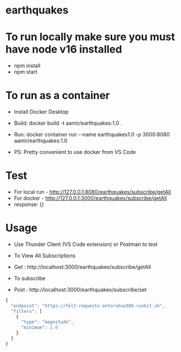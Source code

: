 # earthquakes

To run locally make sure you must have node v16 installed
=========================
- npm install
- npm start

To run as a container
=========================
- Install Docker Desktop

- Build: docker build -t aamir/earthquakes:1.0 .
- Run: docker container run --name earthquakes1.0 -p 3000:8080 aamir/earthquakes:1.0


- PS: Pretty convenient to use docker from VS Code

Test
============================
- For local run - http://127.0.0.1:8080/earthquakes/subscribe/getAll
- For docker - http://127.0.0.1:3000/earthquakes/subscribe/getAll
- response: {}

Usage
============================
- Use Thunder Client (VS Code extension) or Postman to test

- To View All Subscriptions 
- Get : http://localhost:3000/earthquakes/subscribe/getAll


- To subscribe 
- Post : http://localhost:3000/earthquakes/subscribe/set

```javascript
{
  "endpoint": "https://felt-requests-ontorsbua380.runkit.sh",
  "filters": [
    {
      "type": "magnitude",
      "minimum": 1.0
    }
  ]
}
```


